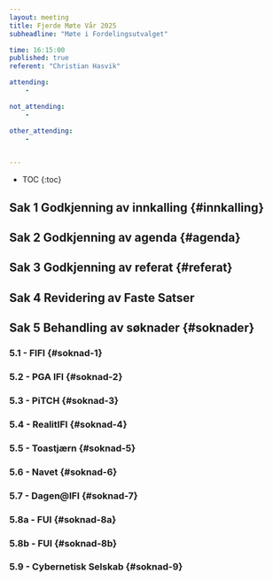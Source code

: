 ```yaml
---
layout: meeting
title: Fjerde Møte Vår 2025
subheadline: "Møte i Fordelingsutvalget"

time: 16:15:00
published: true
referent: "Christian Hasvik"

attending:
    - 

not_attending:
    -

other_attending:
    - 


---
```


* TOC
{:toc}


## Sak 1 Godkjenning av innkalling {#innkalling}
## Sak 2 Godkjenning av agenda {#agenda}
## Sak 3 Godkjenning av referat {#referat}
## Sak 4 Revidering av Faste Satser
## Sak 5 Behandling av søknader {#soknader}
### 5.1 - FIFI {#soknad-1}
### 5.2 - PGA IFI {#soknad-2}
### 5.3 - PiTCH {#soknad-3}
### 5.4 - RealitIFI {#soknad-4}
### 5.5 - Toastjærn {#soknad-5}
### 5.6 - Navet {#soknad-6}
### 5.7 - Dagen@IFI {#soknad-7}
### 5.8a - FUI {#soknad-8a}
### 5.8b - FUI {#soknad-8b}
### 5.9 - Cybernetisk Selskab {#soknad-9}